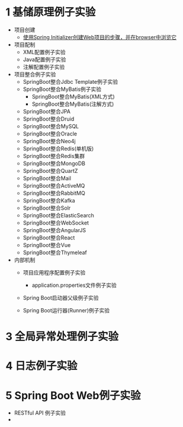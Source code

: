 
# 1 基储原理例子实验

* 项目创建
  * [使用Spring Initializer创建Web项目的步骤，并在browser中浏览它](https://www.yiibai.com/spring-boot/spring_boot_bootstrapping.html)
* 项目配制
  * XML配置例子实验
  * Java配置例子实验 
  * 注解配置例子实验
* 项目整合例子实验
  * SpringBoot整合Jdbc Template例子实验 
  * SpringBoot整合MyBatis例子实验
    * SpringBoot整合MyBatis(XML方式)
    * SpringBoot整合MyBatis(注解方式)
  * SpringBoot整合JPA
  * SpringBoot整合Druid
  * SpringBoot整合MySQL
  * SpringBoot整合Oracle
  * SpringBoot整合Neo4j
  * SpringBoot整合Redis(单机版)
  * SpringBoot整合Redis集群
  * SpringBoot整合MongoDB   
  * SpringBoot整合QuartZ
  * SpringBoot整合Mail
  * SpringBoot整合ActiveMQ
  * SpringBoot整合RabbitMQ
  * SpringBoot整合Kafka
  * SpringBoot整合Solr
  * SpringBoot整合ElasticSearch
  * SpringBoot整合WebSocket
  * SpringBoot整合AngularJS
  * SpringBoot整合React
  * SpringBoot整合Vue
  * SpringBoot整合Thymeleaf
* 内部机制
  * 项目应用程序配置例子实验
    * application.properties文件例子实验
  
  * Spring Boot启动器父级例子实验
  * Spring Boot运行器(Runner)例子实验

# 3 全局异常处理例子实验
# 4 日志例子实验
# 5 Spring Boot Web例子实验
  * RESTful API 例子实验
  *  


